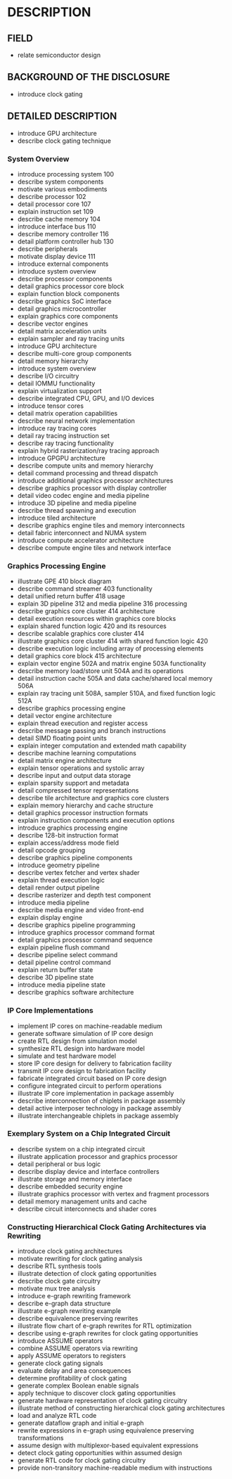 # DESCRIPTION

## FIELD

- relate semiconductor design

## BACKGROUND OF THE DISCLOSURE

- introduce clock gating

## DETAILED DESCRIPTION

- introduce GPU architecture
- describe clock gating technique

### System Overview

- introduce processing system 100
- describe system components
- motivate various embodiments
- describe processor 102
- detail processor core 107
- explain instruction set 109
- describe cache memory 104
- introduce interface bus 110
- describe memory controller 116
- detail platform controller hub 130
- describe peripherals
- motivate display device 111
- introduce external components
- introduce system overview
- describe processor components
- detail graphics processor core block
- explain function block components
- describe graphics SoC interface
- detail graphics microcontroller
- explain graphics core components
- describe vector engines
- detail matrix acceleration units
- explain sampler and ray tracing units
- introduce GPU architecture
- describe multi-core group components
- detail memory hierarchy
- introduce system overview
- describe I/O circuitry
- detail IOMMU functionality
- explain virtualization support
- describe integrated CPU, GPU, and I/O devices
- introduce tensor cores
- detail matrix operation capabilities
- describe neural network implementation
- introduce ray tracing cores
- detail ray tracing instruction set
- describe ray tracing functionality
- explain hybrid rasterization/ray tracing approach
- introduce GPGPU architecture
- describe compute units and memory hierarchy
- detail command processing and thread dispatch
- introduce additional graphics processor architectures
- describe graphics processor with display controller
- detail video codec engine and media pipeline
- introduce 3D pipeline and media pipeline
- describe thread spawning and execution
- introduce tiled architecture
- describe graphics engine tiles and memory interconnects
- detail fabric interconnect and NUMA system
- introduce compute accelerator architecture
- describe compute engine tiles and network interface

### Graphics Processing Engine

- illustrate GPE 410 block diagram
- describe command streamer 403 functionality
- detail unified return buffer 418 usage
- explain 3D pipeline 312 and media pipeline 316 processing
- describe graphics core cluster 414 architecture
- detail execution resources within graphics core blocks
- explain shared function logic 420 and its resources
- describe scalable graphics core cluster 414
- illustrate graphics core cluster 414 with shared function logic 420
- describe execution logic including array of processing elements
- detail graphics core block 415 architecture
- explain vector engine 502A and matrix engine 503A functionality
- describe memory load/store unit 504A and its operations
- detail instruction cache 505A and data cache/shared local memory 506A
- explain ray tracing unit 508A, sampler 510A, and fixed function logic 512A
- describe graphics processing engine
- detail vector engine architecture
- explain thread execution and register access
- describe message passing and branch instructions
- detail SIMD floating point units
- explain integer computation and extended math capability
- describe machine learning computations
- detail matrix engine architecture
- explain tensor operations and systolic array
- describe input and output data storage
- explain sparsity support and metadata
- detail compressed tensor representations
- describe tile architecture and graphics core clusters
- explain memory hierarchy and cache structure
- detail graphics processor instruction formats
- explain instruction components and execution options
- introduce graphics processing engine
- describe 128-bit instruction format
- explain access/address mode field
- detail opcode grouping
- describe graphics pipeline components
- introduce geometry pipeline
- describe vertex fetcher and vertex shader
- explain thread execution logic
- detail render output pipeline
- describe rasterizer and depth test component
- introduce media pipeline
- describe media engine and video front-end
- explain display engine
- describe graphics pipeline programming
- introduce graphics processor command format
- detail graphics processor command sequence
- explain pipeline flush command
- describe pipeline select command
- detail pipeline control command
- explain return buffer state
- describe 3D pipeline state
- introduce media pipeline state
- describe graphics software architecture

### IP Core Implementations

- implement IP cores on machine-readable medium
- generate software simulation of IP core design
- create RTL design from simulation model
- synthesize RTL design into hardware model
- simulate and test hardware model
- store IP core design for delivery to fabrication facility
- transmit IP core design to fabrication facility
- fabricate integrated circuit based on IP core design
- configure integrated circuit to perform operations
- illustrate IP core implementation in package assembly
- describe interconnection of chiplets in package assembly
- detail active interposer technology in package assembly
- illustrate interchangeable chiplets in package assembly

### Exemplary System on a Chip Integrated Circuit

- describe system on a chip integrated circuit
- illustrate application processor and graphics processor
- detail peripheral or bus logic
- describe display device and interface controllers
- illustrate storage and memory interface
- describe embedded security engine
- illustrate graphics processor with vertex and fragment processors
- detail memory management units and cache
- describe circuit interconnects and shader cores

### Constructing Hierarchical Clock Gating Architectures via Rewriting

- introduce clock gating architectures
- motivate rewriting for clock gating analysis
- describe RTL synthesis tools
- illustrate detection of clock gating opportunities
- describe clock gate circuitry
- motivate mux tree analysis
- introduce e-graph rewriting framework
- describe e-graph data structure
- illustrate e-graph rewriting example
- describe equivalence preserving rewrites
- illustrate flow chart of e-graph rewrites for RTL optimization
- describe using e-graph rewrites for clock gating opportunities
- introduce ASSUME operators
- combine ASSUME operators via rewriting
- apply ASSUME operators to registers
- generate clock gating signals
- evaluate delay and area consequences
- determine profitability of clock gating
- generate complex Boolean enable signals
- apply technique to discover clock gating opportunities
- generate hardware representation of clock gating circuitry
- illustrate method of constructing hierarchical clock gating architectures
- load and analyze RTL code
- generate dataflow graph and initial e-graph
- rewrite expressions in e-graph using equivalence preserving transformations
- assume design with multiplexor-based equivalent expressions
- detect clock gating opportunities within assumed design
- generate RTL code for clock gating circuitry
- provide non-transitory machine-readable medium with instructions

